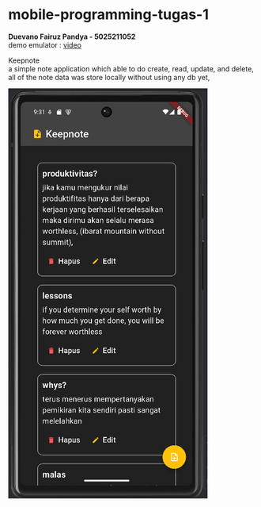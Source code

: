 # mobile-programming-tugas-1

**Duevano Fairuz Pandya - 5025211052**<br>
demo emulator : [video](https://drive.google.com/file/d/13qUbmV_Sro7hSjQenimiMV8a35d91YWo/view?usp=sharing)

Keepnote<br>
a simple note application which able to do create, read, update, and delete, 
all of the note data was store locally without using any db yet,


![img.png](assets/img.png)
